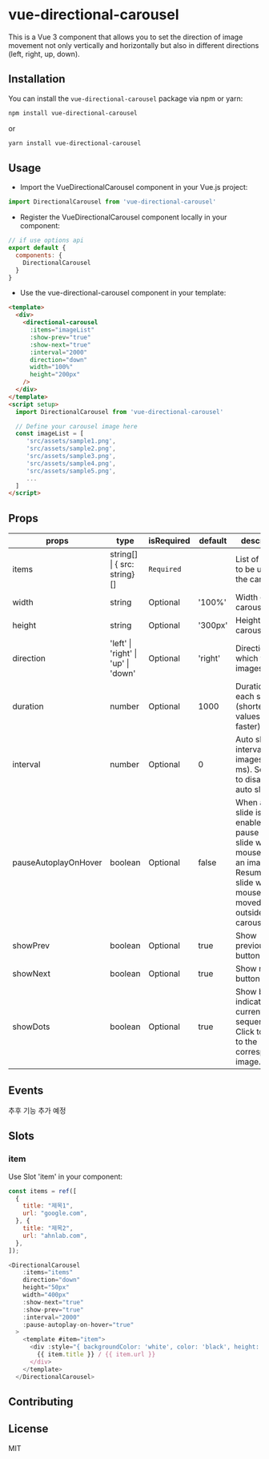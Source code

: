 # vue-directional-carousel

This is a Vue 3 component that allows you to set the direction of image movement not only vertically and horizontally but also in different directions (left, right, up, down).

## Installation

You can install the `vue-directional-carousel` package via npm or yarn:

```bash
npm install vue-directional-carousel
```

or

```bash
yarn install vue-directional-carousel
```

## Usage

- Import the VueDirectionalCarousel component in your Vue.js project:

```javascript
import DirectionalCarousel from 'vue-directional-carousel'
```

- Register the VueDirectionalCarousel component locally in your component:

```javascript
// if use options api
export default {
  components: {
    DirectionalCarousel
  }
}
```

- Use the vue-directional-carousel component in your template:

```html
<template>
  <div>
    <directional-carousel
      :items="imageList"
      :show-prev="true"
      :show-next="true"
      :interval="2000"
      direction="down"
      width="100%"
      height="200px"
    />
  </div>
</template>
<script setup>
  import DirectionalCarousel from 'vue-directional-carousel'

  // Define your carousel image here
  const imageList = [
     'src/assets/sample1.png',
     'src/assets/sample2.png',
     'src/assets/sample3.png',
     'src/assets/sample4.png',
     'src/assets/sample5.png',
     ...
  ]
</script>
```

## Props

| props                | type                                | isRequired | default | description                                                                                                                                       |
| -------------------- | ----------------------------------- | ---------- | ------- | ------------------------------------------------------------------------------------------------------------------------------------------------- |
| items                | string[] \| { src: string}[]        | `Required` |         | List of images to be used in the carousel.                                                                                                        |
| width                | string                              | Optional   | '100%'  | Width of the carousel.                                                                                                                            |
| height               | string                              | Optional   | '300px' | Height of the carousel.                                                                                                                           |
| direction            | 'left' \| 'right' \| 'up' \| 'down' | Optional   | 'right' | Direction in which the images flow.                                                                                                               |
| duration             | number                              | Optional   | 1000    | Duration of each slide (shorter values make it faster).                                                                                           |
| interval             | number                              | Optional   | 0       | Auto slide interval for images (in ms). Set to 0 to disable auto sliding.                                                                         |
| pauseAutoplayOnHover | boolean                             | Optional   | false   | When auto slide is enabled, pause the slide when the mouse is over an image. Resume auto slide when the mouse is moved outside the carousel area. |
| showPrev             | boolean                             | Optional   | true    | Show previous button.                                                                                                                             |
| showNext             | boolean                             | Optional   | true    | Show next button.                                                                                                                                 |
| showDots             | boolean                             | Optional   | true    | Show buttons indicating the current image sequence. Click to slide to the corresponding image.                                                    |

## Events

추후 기능 추가 예정

## Slots

### item

Use Slot 'item' in your component:

```javascript
const items = ref([
  {
    title: "제목1",
    url: "google.com",
  }, {
    title: "제목2",
    url: "ahnlab.com",
  },
]);

<DirectionalCarousel
    :items="items"
    direction="down"
    height="50px"
    width="400px"
    :show-next="true"
    :show-prev="true"
    :interval="2000"
    :pause-autoplay-on-hover="true"
  >
    <template #item="item">
      <div :style="{ backgroundColor: 'white', color: 'black', height: '100%', width: '100%' }">
        {{ item.title }} / {{ item.url }}
      </div>
    </template>
  </DirectionalCarousel>
```

## Contributing

## License

MIT
